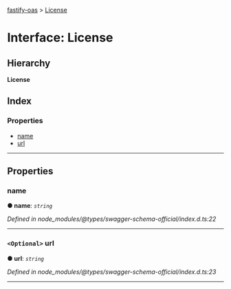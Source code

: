 [fastify-oas](../README.md) > [License](../interfaces/license.md)

# Interface: License

## Hierarchy

**License**

## Index

### Properties

* [name](license.md#name)
* [url](license.md#url)

---

## Properties

<a id="name"></a>

###  name

**● name**: *`string`*

*Defined in node_modules/@types/swagger-schema-official/index.d.ts:22*

___
<a id="url"></a>

### `<Optional>` url

**● url**: *`string`*

*Defined in node_modules/@types/swagger-schema-official/index.d.ts:23*

___

